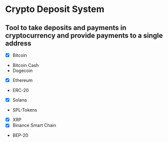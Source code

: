 # Crypto Deposit System

## Tool to take deposits and payments in cryptocurrency and provide payments to a single address

- [X] Bitcoin
-  Bitcoin Cash
-  Dogecoin
- [X] Ethereum
-  ERC-20
- [X] Solana
- SPL-Tokens
- [X] XRP
- [X] Binance Smart Chain
- BEP-20